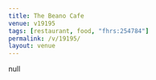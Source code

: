 ```yaml
---
title: The Beano Cafe
venue: v19195
tags: [restaurant, food, "fhrs:254784"]
permalink: /v/19195/
layout: venue
---
```

null